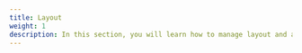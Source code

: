 ```yaml
---
title: Layout
weight: 1
description: In this section, you will learn how to manage layout and appearance in Beagle Flutter.
---
```

